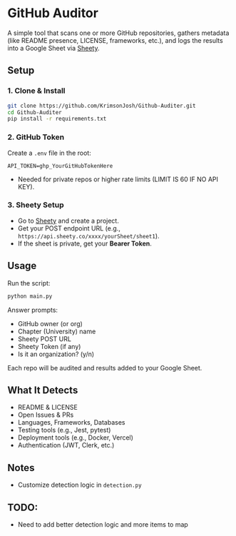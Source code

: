 # GitHub Auditor

A simple tool that scans one or more GitHub repositories, gathers metadata (like README presence, LICENSE, frameworks, etc.), and logs the results into a Google Sheet via [Sheety](https://sheety.co/).

## Setup

### 1. Clone & Install
```bash
git clone https://github.com/KrimsonJosh/Github-Auditer.git
cd Github-Auditer
pip install -r requirements.txt
```

### 2. GitHub Token
Create a `.env` file in the root:
```
API_TOKEN=ghp_YourGitHubTokenHere
```
- Needed for private repos or higher rate limits (LIMIT IS 60 IF NO API KEY).

### 3. Sheety Setup
- Go to [Sheety](https://sheety.co/) and create a project.
- Get your POST endpoint URL (e.g., `https://api.sheety.co/xxxx/yourSheet/sheet1`).
- If the sheet is private, get your **Bearer Token**.

## Usage
Run the script:
```bash
python main.py
```
Answer prompts:
- GitHub owner (or org)
- Chapter (University) name
- Sheety POST URL
- Sheety Token (if any)
- Is it an organization? (y/n)

Each repo will be audited and results added to your Google Sheet.

## What It Detects
- README & LICENSE
- Open Issues & PRs
- Languages, Frameworks, Databases
- Testing tools (e.g., Jest, pytest)
- Deployment tools (e.g., Docker, Vercel)
- Authentication (JWT, Clerk, etc.)

## Notes
- Customize detection logic in `detection.py`


## TODO:
- Need to add better detection logic and more items to map